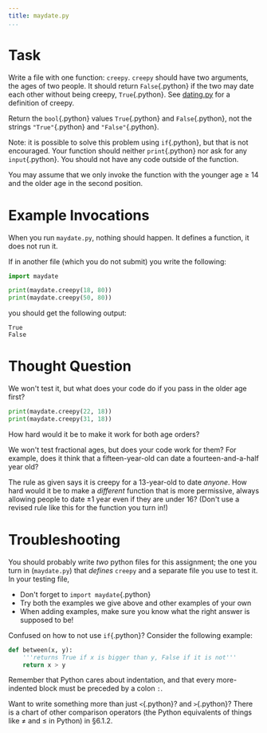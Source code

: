 ```yaml
---
title: maydate.py
...
```


# Task

Write a file with one function: `creepy`.
`creepy` should have two arguments, the ages of two people.
It should return `False`{.python} if the two may date each other without being creepy, `True`{.python}.
See [dating.py](w01-dating.html) for a definition of creepy.

Return the `bool`{.python} values `True`{.python} and `False`{.python}, not the strings `"True"`{.python} and `"False"`{.python}.

Note: it is possible to solve this problem using `if`{.python}, but that is not encouraged.
Your function should neither `print`{.python} nor ask for any `input`{.python}.
You should not have any code outside of the function.

You may assume that we only invoke the function with the younger age &ge; 14 and the older age in the second position.

# Example Invocations

When you run `maydate.py`, nothing should happen.
It defines a function, it does not run it.

If in another file (which you do not submit) you write the following:

````python
import maydate

print(maydate.creepy(18, 80))
print(maydate.creepy(50, 80))
````

you should get the following output:

````
True
False
````

# Thought Question

We won't test it, but what does your code do if you pass in the older age first?

````python
print(maydate.creepy(22, 18))
print(maydate.creepy(31, 18))
````

How hard would it be to make it work for both age orders?

We won't test fractional ages, but does your code work for them?  For example, does it think that a fifteen-year-old can date a fourteen-and-a-half year old?

The rule as given says it is creepy for a 13-year-old to date *anyone*.
How hard would it be to make a *different* function that is more permissive, always allowing people to date &plusmn;1 year even if they are under 16?
(Don't use a revised rule like this for the function you turn in!)


# Troubleshooting

You should probably write *two* python files for this assignment; the one you turn in (`maydate.py`) that *defines* `creepy` and a separate file you use to test it.
In your testing file,

-   Don't forget to `import maydate`{.python}
-   Try both the examples we give above and other examples of your own
-   When adding examples, make sure you know what the right answer is supposed to be!

Confused on how to not use `if`{.python}? 
Consider the following example:

````python
def between(x, y):
    '''returns True if x is bigger than y, False if it is not'''
    return x > y
````

Remember that Python cares about indentation, and that every more-indented block must be preceded by a colon `:`.

Want to write something more than just `<`{.python}?  and `>`{.python}?
There is a chart of other comparison operators (the Python equivalents of things like &ne; and &le; in Python) in &sect;6.1.2.
